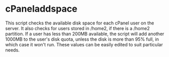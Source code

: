 # cPaneladdspace

This script checks the available disk space for each cPanel user on the server. It also checks for users stored in /home2, if there is a /home2 partition.
If a user has less than 200MB available, the script will add another 1000MB to the user's disk quota, unless the disk is more than 95% full, in which case it won't run. These values can be easily edited to suit particular needs.
